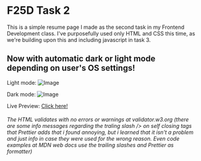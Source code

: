 # F25D Task 2

This is a simple resume page I made as the second task in my Frontend Development class.
I've purposefully used only HTML and CSS this time, as we're building upon this and including javascript in task 3.

## Now with automatic dark or light mode depending on user's OS settings!

Light mode:
![Image](https://github.com/user-attachments/assets/fd0e17cb-379d-42e0-a188-5bd7e3faae65)

Dark mode:
![Image](https://github.com/user-attachments/assets/49c8e0cd-c0a4-4206-891d-c3f660a8a8b4)

Live Preview: [Click here!](https://frreri.github.io/f25d-task2-cv/)

###### The HTML validates with no errors or warnings at validator.w3.org (there are some info messages regarding the traling slash /> on self closing tags that Prettier adds that i found annoying, but i learned that it isn't a problem and just info in case they were used for the wrong reason. Even code examples at MDN web docs use the trailing slashes and Prettier as formatter)
